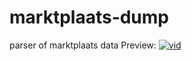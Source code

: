 # marktplaats-dump
parser of marktplaats data
Preview: 
[![vid](https://img.youtube.com/vi/5P6RZMv50Sg/0.jpg)](https://www.youtube.com/watch?v=5P6RZMv50Sg)

